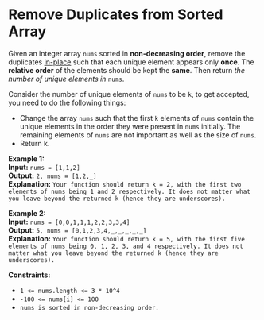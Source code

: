 # Remove Duplicates from Sorted Array

Given an integer array `nums` sorted in __non-decreasing order__, remove the duplicates [in-place](https://en.wikipedia.org/wiki/In-place_algorithm) such that each unique element appears only __once__. The __relative order__ of the elements should be kept the __same__. Then return *the number of unique elements in* `nums`.

Consider the number of unique elements of `nums` to be `k`, to get accepted, you need to do the following things:

* Change the array `nums` such that the first `k` elements of `nums` contain the unique elements in the order they were present in `nums` initially. The remaining elements of `nums` are not important as well as the size of `nums`.
* Return k.



**Example 1:** \
__Input:__ ```nums = [1,1,2]```\
__Output:__ ```2, nums = [1,2,_]```\
__Explanation:__ ```Your function should return k = 2, with the first two elements of nums being 1 and 2 respectively. It does not matter what you leave beyond the returned k (hence they are underscores).```

**Example 2:** \
__Input:__ ```nums = [0,0,1,1,1,2,2,3,3,4]```\
__Output:__ ```5, nums = [0,1,2,3,4,_,_,_,_,_]```\
__Explanation:__ ```Your function should return k = 5, with the first five elements of nums being 0, 1, 2, 3, and 4 respectively. It does not matter what you leave beyond the returned k (hence they are underscores).```



**Constraints:**
* ```1 <= nums.length <= 3 * 10^4```
* ```-100 <= nums[i] <= 100```
* ```nums is sorted in non-decreasing order.```

